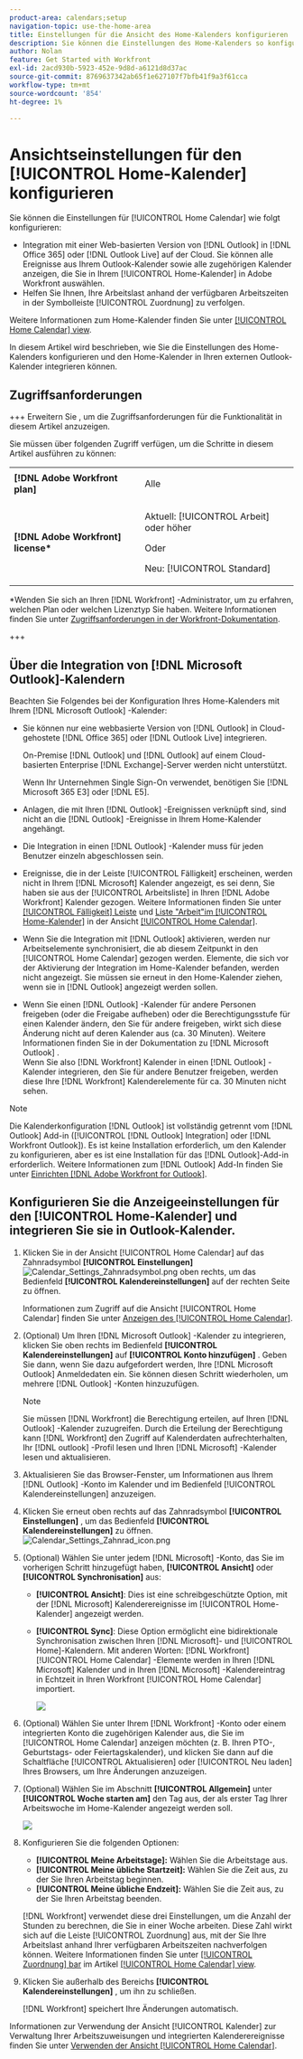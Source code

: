 ```yaml
---
product-area: calendars;setup
navigation-topic: use-the-home-area
title: Einstellungen für die Ansicht des Home-Kalenders konfigurieren
description: Sie können die Einstellungen des Home-Kalenders so konfigurieren, dass sie in eine webbasierte Version von Outlook integriert werden, und Sie können Ihre Arbeitslast anhand Ihrer verfügbaren Arbeitszeiten verfolgen.
author: Nolan
feature: Get Started with Workfront
exl-id: 2acd930b-5923-452e-9d8d-a6121d8d37ac
source-git-commit: 8769637342ab65f1e627107f7bfb41f9a3f61cca
workflow-type: tm+mt
source-wordcount: '854'
ht-degree: 1%

---
```


# Ansichtseinstellungen für den [!UICONTROL Home-Kalender] konfigurieren

<!--Audited: 01/2024-->

Sie können die Einstellungen für [!UICONTROL Home Calendar] wie folgt konfigurieren:

* Integration mit einer Web-basierten Version von [!DNL Outlook] in [!DNL Office 365] oder [!DNL Outlook Live] auf der Cloud. Sie können alle Ereignisse aus Ihrem Outlook-Kalender sowie alle zugehörigen Kalender anzeigen, die Sie in Ihrem [!UICONTROL Home-Kalender] in Adobe Workfront auswählen.
* Helfen Sie Ihnen, Ihre Arbeitslast anhand der verfügbaren Arbeitszeiten in der Symbolleiste [!UICONTROL Zuordnung] zu verfolgen.

Weitere Informationen zum Home-Kalender finden Sie unter [[!UICONTROL Home Calendar] view](../../../workfront-basics/using-home/using-the-home-area/home-calendar-view.md).

In diesem Artikel wird beschrieben, wie Sie die Einstellungen des Home-Kalenders konfigurieren und den Home-Kalender in Ihren externen Outlook-Kalender integrieren können.

## Zugriffsanforderungen

+++ Erweitern Sie , um die Zugriffsanforderungen für die Funktionalität in diesem Artikel anzuzeigen.

Sie müssen über folgenden Zugriff verfügen, um die Schritte in diesem Artikel ausführen zu können:

<table style="table-layout:auto"> 
 <col> 
 </col> 
 <col> 
 </col> 
 <tbody> 
  <tr> 
   <td role="rowheader"><strong>[!DNL Adobe Workfront plan]</strong></td> 
   <td> <p>Alle</p> </td> 
  </tr> 
  <tr> 
   <td role="rowheader"><strong>[!DNL Adobe Workfront] license*</strong></td> 
   <td> <p>Aktuell: [!UICONTROL Arbeit] oder höher</p> 
   Oder
   <p>Neu: [!UICONTROL Standard]</p> 
   </td> 
  </tr> 
   </tbody> 
</table>

*Wenden Sie sich an Ihren [!DNL Workfront] -Administrator, um zu erfahren, welchen Plan oder welchen Lizenztyp Sie haben. Weitere Informationen finden Sie unter [Zugriffsanforderungen in der Workfront-Dokumentation](/help/quicksilver/administration-and-setup/add-users/access-levels-and-object-permissions/access-level-requirements-in-documentation.md).

+++

## Über die Integration von [!DNL Microsoft Outlook]-Kalendern

Beachten Sie Folgendes bei der Konfiguration Ihres Home-Kalenders mit Ihrem [!DNL Microsoft Outlook] -Kalender:

* Sie können nur eine webbasierte Version von [!DNL Outlook] in Cloud-gehostete [!DNL Office 365] oder [!DNL Outlook Live] integrieren.

  On-Premise [!DNL Outlook] und [!DNL Outlook] auf einem Cloud-basierten Enterprise [!DNL Exchange]-Server werden nicht unterstützt.

  Wenn Ihr Unternehmen Single Sign-On verwendet, benötigen Sie [!DNL Microsoft 365 E3] oder [!DNL E5].

* Anlagen, die mit Ihren [!DNL Outlook] -Ereignissen verknüpft sind, sind nicht an die [!DNL Outlook] -Ereignisse in Ihrem Home-Kalender angehängt.
* Die Integration in einen [!DNL Outlook] -Kalender muss für jeden Benutzer einzeln abgeschlossen sein.
* Ereignisse, die in der Leiste [!UICONTROL Fälligkeit] erscheinen, werden nicht in Ihrem [!DNL Microsoft] Kalender angezeigt, es sei denn, Sie haben sie aus der [!UICONTROL Arbeitsliste] in Ihren [!DNL Adobe Workfront] Kalender gezogen. Weitere Informationen finden Sie unter [[!UICONTROL Fälligkeit] Leiste](../../../workfront-basics/using-home/using-the-home-area/home-calendar-view.md#viewing-the-due-bar) und [Liste &quot;Arbeit&quot;im [!UICONTROL Home-Kalender]](../../../workfront-basics/using-home/using-the-home-area/home-calendar-view.md#using-the-left-panel-of-the-home-view) in der Ansicht [[!UICONTROL Home Calendar]](../../../workfront-basics/using-home/using-the-home-area/home-calendar-view.md).

* Wenn Sie die Integration mit [!DNL Outlook] aktivieren, werden nur Arbeitselemente synchronisiert, die ab diesem Zeitpunkt in den [!UICONTROL Home Calendar] gezogen werden. Elemente, die sich vor der Aktivierung der Integration im Home-Kalender befanden, werden nicht angezeigt. Sie müssen sie erneut in den Home-Kalender ziehen, wenn sie in [!DNL Outlook] angezeigt werden sollen.
* Wenn Sie einen [!DNL Outlook] -Kalender für andere Personen freigeben (oder die Freigabe aufheben) oder die Berechtigungsstufe für einen Kalender ändern, den Sie für andere freigeben, wirkt sich diese Änderung nicht auf deren Kalender aus (ca. 30 Minuten). Weitere Informationen finden Sie in der Dokumentation zu [!DNL Microsoft Outlook] .\
   Wenn Sie also [!DNL Workfront] Kalender in einen [!DNL Outlook] -Kalender integrieren, den Sie für andere Benutzer freigeben, werden diese Ihre [!DNL Workfront] Kalenderelemente für ca. 30 Minuten nicht sehen.

>[!NOTE]
>
>Die Kalenderkonfiguration [!DNL Outlook] ist vollständig getrennt vom [!DNL Outlook] Add-in ([!UICONTROL [!DNL Outlook] Integration] oder [!DNL Workfront Outlook]). Es ist keine Installation erforderlich, um den Kalender zu konfigurieren, aber es ist eine Installation für das [!DNL Outlook]-Add-in erforderlich. Weitere Informationen zum [!DNL Outlook] Add-In finden Sie unter [Einrichten [!DNL Adobe Workfront for Outlook]](../../../workfront-integrations-and-apps/using-workfront-with-outlook/set-up-workfront-for-outlook.md).

## Konfigurieren Sie die Anzeigeeinstellungen für den [!UICONTROL Home-Kalender] und integrieren Sie sie in Outlook-Kalender.

1. Klicken Sie in der Ansicht [!UICONTROL Home Calendar] auf das Zahnradsymbol **[!UICONTROL Einstellungen]** ![Calendar_Settings_Zahnradsymbol.png](assets/calendar-settings-gear-icon.png) oben rechts, um das Bedienfeld **[!UICONTROL Kalendereinstellungen]** auf der rechten Seite zu öffnen.

   Informationen zum Zugriff auf die Ansicht [!UICONTROL Home Calendar] finden Sie unter [Anzeigen des [!UICONTROL Home Calendar]](../../../workfront-basics/using-home/using-the-home-area/view-home-calendar.md).

1. (Optional) Um Ihren [!DNL Microsoft Outlook] -Kalender zu integrieren, klicken Sie oben rechts im Bedienfeld **[!UICONTROL Kalendereinstellungen]** auf **[!UICONTROL Konto hinzufügen]** . Geben Sie dann, wenn Sie dazu aufgefordert werden, Ihre [!DNL Microsoft Outlook] Anmeldedaten ein. Sie können diesen Schritt wiederholen, um mehrere [!DNL Outlook] -Konten hinzuzufügen.

   >[!NOTE]
   >
   >Sie müssen [!DNL Workfront] die Berechtigung erteilen, auf Ihren [!DNL Outlook] -Kalender zuzugreifen. Durch die Erteilung der Berechtigung kann [!DNL Workfront] den Zugriff auf Kalenderdaten aufrechterhalten, Ihr [!DNL outlook] -Profil lesen und Ihren [!DNL Microsoft] -Kalender lesen und aktualisieren.

1. Aktualisieren Sie das Browser-Fenster, um Informationen aus Ihrem [!DNL Outlook] -Konto im Kalender und im Bedienfeld [!UICONTROL Kalendereinstellungen] anzuzeigen.
1. Klicken Sie erneut oben rechts auf das Zahnradsymbol **[!UICONTROL Einstellungen]** , um das Bedienfeld **[!UICONTROL Kalendereinstellungen]** zu öffnen. ![Calendar_Settings_Zahnrad_icon.png](assets/calendar-settings-gear-icon.png)

1. (Optional) Wählen Sie unter jedem [!DNL Microsoft] -Konto, das Sie im vorherigen Schritt hinzugefügt haben, **[!UICONTROL Ansicht]** oder **[!UICONTROL Synchronisation]** aus:

   * **[!UICONTROL Ansicht]**: Dies ist eine schreibgeschützte Option, mit der [!DNL Microsoft] Kalenderereignisse im [!UICONTROL Home-Kalender] angezeigt werden.
   * **[!UICONTROL Sync]**: Diese Option ermöglicht eine bidirektionale Synchronisation zwischen Ihren [!DNL Microsoft]- und [!UICONTROL Home]-Kalendern. Mit anderen Worten: [!DNL Workfront] [!UICONTROL Home Calendar] -Elemente werden in Ihren [!DNL Microsoft] Kalender und in Ihren [!DNL Microsoft] -Kalendereintrag in Echtzeit in Ihren Workfront [!UICONTROL Home Calendar] importiert.

     ![](assets/view-sync-checkboxes-qs.png)

1. (Optional) Wählen Sie unter Ihrem [!DNL Workfront] -Konto oder einem integrierten Konto die zugehörigen Kalender aus, die Sie im [!UICONTROL Home Calendar] anzeigen möchten (z. B. Ihren PTO-, Geburtstags- oder Feiertagskalender), und klicken Sie dann auf die Schaltfläche [!UICONTROL Aktualisieren] oder [!UICONTROL Neu laden] Ihres Browsers, um Ihre Änderungen anzuzeigen.

1. (Optional) Wählen Sie im Abschnitt **[!UICONTROL Allgemein]** unter **[!UICONTROL Woche starten am]** den Tag aus, der als erster Tag Ihrer Arbeitswoche im Home-Kalender angezeigt werden soll.

   ![](assets/general-section-home-calendar-settings-panel.png)

1. Konfigurieren Sie die folgenden Optionen:

   * **[!UICONTROL Meine Arbeitstage]:** Wählen Sie die Arbeitstage aus.
   * **[!UICONTROL Meine übliche Startzeit]:** Wählen Sie die Zeit aus, zu der Sie Ihren Arbeitstag beginnen.
   * **[!UICONTROL Meine übliche Endzeit]:** Wählen Sie die Zeit aus, zu der Sie Ihren Arbeitstag beenden.

   [!DNL Workfront] verwendet diese drei Einstellungen, um die Anzahl der Stunden zu berechnen, die Sie in einer Woche arbeiten. Diese Zahl wirkt sich auf die Leiste [!UICONTROL Zuordnung] aus, mit der Sie Ihre Arbeitslast anhand Ihrer verfügbaren Arbeitszeiten nachverfolgen können. Weitere Informationen finden Sie unter [[!UICONTROL Zuordnung] bar](../../../workfront-basics/using-home/using-the-home-area/home-calendar-view.md#understanding-the-allocation-of-time) im Artikel [[!UICONTROL Home Calendar] view](../../../workfront-basics/using-home/using-the-home-area/home-calendar-view.md).

1. Klicken Sie außerhalb des Bereichs **[!UICONTROL Kalendereinstellungen]** , um ihn zu schließen.

   [!DNL Workfront] speichert Ihre Änderungen automatisch.

Informationen zur Verwendung der Ansicht [!UICONTROL Kalender] zur Verwaltung Ihrer Arbeitszuweisungen und integrierten Kalenderereignisse finden Sie unter [Verwenden der Ansicht [!UICONTROL Home Calendar]](../../../workfront-basics/using-home/using-the-home-area/use-home-calendar-view.md).

<!--
<MadCap:conditionalText data-mc-conditions="QuicksilverOrClassic.Draft mode">
(NOTE: from Courtney: [step #] Type your weekly work hours under How many hours a week do you work?This number affects the Allocation bar, which helps you track your workload against your available work hours. For more information, see "Allocation Bar" in the article "Understanding the Home Calendar View.")
</MadCap:conditionalText>
-->
